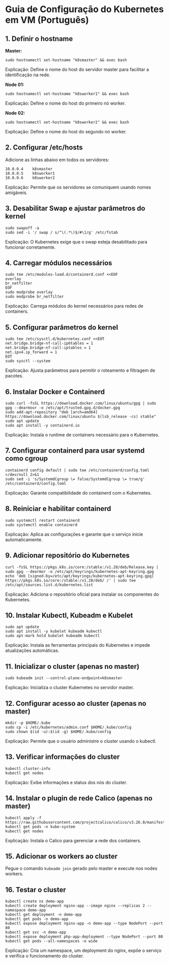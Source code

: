 # Guia de Configuração do Kubernetes em VM (Português)

## 1. Definir o hostname

**Master:**
```
sudo hostnamectl set-hostname "k8smaster" && exec bash
```
Explicação: Define o nome do host do servidor master para facilitar a identificação na rede.

**Node 01:**
```
sudo hostnamectl set-hostname "k8sworker1" && exec bash
```
Explicação: Define o nome do host do primeiro nó worker.

**Node 02:**
```
sudo hostnamectl set-hostname "k8sworker2" && exec bash
```
Explicação: Define o nome do host do segundo nó worker.

## 2. Configurar /etc/hosts
Adicione as linhas abaixo em todos os servidores:
```
10.0.0.4    k8smaster
10.0.0.5    k8sworker1
10.0.0.6    k8sworker2
```
Explicação: Permite que os servidores se comuniquem usando nomes amigáveis.

## 3. Desabilitar Swap e ajustar parâmetros do kernel
```
sudo swapoff -a
sudo sed -i '/ swap / s/^\(.*\)$/#\1/g' /etc/fstab
```
Explicação: O Kubernetes exige que o swap esteja desabilitado para funcionar corretamente.

## 4. Carregar módulos necessários
```
sudo tee /etc/modules-load.d/containerd.conf <<EOF
overlay
br_netfilter
EOF
sudo modprobe overlay
sudo modprobe br_netfilter
```
Explicação: Carrega módulos do kernel necessários para redes de containers.

## 5. Configurar parâmetros do kernel
```
sudo tee /etc/sysctl.d/kubernetes.conf <<EOT
net.bridge.bridge-nf-call-ip6tables = 1
net.bridge.bridge-nf-call-iptables = 1
net.ipv4.ip_forward = 1
EOT
sudo sysctl --system
```
Explicação: Ajusta parâmetros para permitir o roteamento e filtragem de pacotes.

## 6. Instalar Docker e Containerd
```
sudo curl -fsSL https://download.docker.com/linux/ubuntu/gpg | sudo gpg --dearmour -o /etc/apt/trusted.gpg.d/docker.gpg
sudo add-apt-repository "deb [arch=amd64] https://download.docker.com/linux/ubuntu $(lsb_release -cs) stable"
sudo apt update
sudo apt install -y containerd.io
```
Explicação: Instala o runtime de containers necessário para o Kubernetes.

## 7. Configurar containerd para usar systemd como cgroup
```
containerd config default | sudo tee /etc/containerd/config.toml >/dev/null 2>&1
sudo sed -i 's/SystemdCgroup \= false/SystemdCgroup \= true/g' /etc/containerd/config.toml
```
Explicação: Garante compatibilidade do containerd com o Kubernetes.

## 8. Reiniciar e habilitar containerd
```
sudo systemctl restart containerd
sudo systemctl enable containerd
```
Explicação: Aplica as configurações e garante que o serviço inicie automaticamente.

## 9. Adicionar repositório do Kubernetes
```
curl -fsSL https://pkgs.k8s.io/core:/stable:/v1.28/deb/Release.key | sudo gpg --dearmor -o /etc/apt/keyrings/kubernetes-apt-keyring.gpg
echo 'deb [signed-by=/etc/apt/keyrings/kubernetes-apt-keyring.gpg] https://pkgs.k8s.io/core:/stable:/v1.28/deb/ /' | sudo tee /etc/apt/sources.list.d/kubernetes.list
```
Explicação: Adiciona o repositório oficial para instalar os componentes do Kubernetes.

## 10. Instalar Kubectl, Kubeadm e Kubelet
```
sudo apt update
sudo apt install -y kubelet kubeadm kubectl
sudo apt-mark hold kubelet kubeadm kubectl
```
Explicação: Instala as ferramentas principais do Kubernetes e impede atualizações automáticas.

## 11. Inicializar o cluster (apenas no master)
```
sudo kubeadm init --control-plane-endpoint=k8smaster
```
Explicação: Inicializa o cluster Kubernetes no servidor master.

## 12. Configurar acesso ao cluster (apenas no master)
```
mkdir -p $HOME/.kube
sudo cp -i /etc/kubernetes/admin.conf $HOME/.kube/config
sudo chown $(id -u):$(id -g) $HOME/.kube/config
```
Explicação: Permite que o usuário administre o cluster usando o kubectl.

## 13. Verificar informações do cluster
```
kubectl cluster-info
kubectl get nodes
```
Explicação: Exibe informações e status dos nós do cluster.

## 14. Instalar o plugin de rede Calico (apenas no master)
```
kubectl apply -f https://raw.githubusercontent.com/projectcalico/calico/v3.26.0/manifests/calico.yaml
kubectl get pods -n kube-system
kubectl get nodes
```
Explicação: Instala o Calico para gerenciar a rede dos containers.

## 15. Adicionar os workers ao cluster
Pegue o comando `kubeadm join` gerado pelo master e execute nos nodes workers.

## 16. Testar o cluster
```
kubectl create ns demo-app
kubectl create deployment nginx-app --image nginx --replicas 2 --namespace demo-app
kubectl get deployment -n demo-app
kubectl get pods -n demo-app
kubectl expose deployment nginx-app -n demo-app --type NodePort --port 80
kubectl get svc -n demo-app
kubectl expose deployment php-app-deployment --type NodePort --port 80
kubectl get pods --all-namespaces -o wide
```
Explicação: Cria um namespace, um deployment do nginx, expõe o serviço e verifica o funcionamento do cluster.